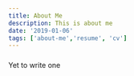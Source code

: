 ```yaml
---
title: About Me
description: This is about me 
date: '2019-01-06'
tags: ['about-me','resume', 'cv']
---
```

###
Yet to write one